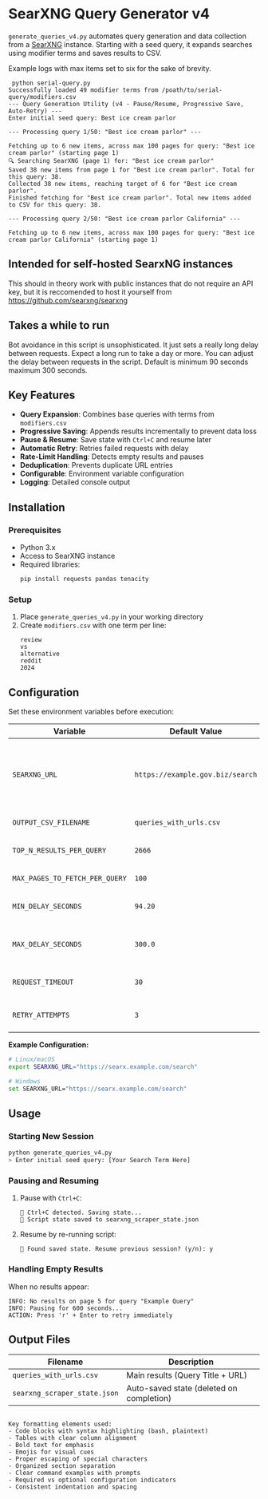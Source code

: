 
# SearXNG Query Generator v4

`generate_queries_v4.py` automates query generation and data collection from a [SearXNG](https://docs.searxng.org/) instance. Starting with a seed query, it expands searches using modifier terms and saves results to CSV.

Example logs with max items set to six for the sake of brevity. 
```
 python serial-query.py
Successfully loaded 49 modifier terms from /poath/to/serial-query/modifiers.csv
--- Query Generation Utility (v4 - Pause/Resume, Progressive Save, Auto-Retry) ---
Enter initial seed query: Best ice cream parlor

--- Processing query 1/50: "Best ice cream parlor" ---

Fetching up to 6 new items, across max 100 pages for query: "Best ice cream parlor" (starting page 1)
🔍 Searching SearXNG (page 1) for: "Best ice cream parlor"
Saved 38 new items from page 1 for "Best ice cream parlor". Total for this query: 38.
Collected 38 new items, reaching target of 6 for "Best ice cream parlor".
Finished fetching for "Best ice cream parlor". Total new items added to CSV for this query: 38.

--- Processing query 2/50: "Best ice cream parlor California" ---

Fetching up to 6 new items, across max 100 pages for query: "Best ice cream parlor California" (starting page 1)

```


## Intended for self-hosted SearxNG instances
This should in theory work with public instances that do not require an API key, but it is reccomended to host it yourself from [https://github.com/searxng/searxng
](https://github.com/searxng/searxng)

## Takes a while to run
Bot avoidance in this script is unsophisticated. It just sets a really long delay between requests. Expect a long run to take a day or more. You can adjust the delay between requests in the script. Default is minimum 90 seconds maximum 300 seconds. 

## Key Features

- **Query Expansion**: Combines base queries with terms from `modifiers.csv`
- **Progressive Saving**: Appends results incrementally to prevent data loss
- **Pause & Resume**: Save state with `Ctrl+C` and resume later
- **Automatic Retry**: Retries failed requests with delay
- **Rate-Limit Handling**: Detects empty results and pauses
- **Deduplication**: Prevents duplicate URL entries
- **Configurable**: Environment variable configuration
- **Logging**: Detailed console output

## Installation

### Prerequisites
- Python 3.x
- Access to SearXNG instance
- Required libraries:
  ```bash
  pip install requests pandas tenacity
  ```

### Setup
1. Place `generate_queries_v4.py` in your working directory
2. Create `modifiers.csv` with one term per line:
   ```plaintext
   review
   vs
   alternative
   reddit
   2024
   ```

## Configuration
Set these environment variables before execution:

| Variable                    | Default Value               | Description |
|-----------------------------|-----------------------------|-------------|
| `SEARXNG_URL`               | `https://example.gov.biz/search` | **Required** SearXNG endpoint set to the instance you're using|
| `OUTPUT_CSV_FILENAME`       | `queries_with_urls.csv`     | Output filename |
| `TOP_N_RESULTS_PER_QUERY`   | `2666`                      | Max unique results per query |
| `MAX_PAGES_TO_FETCH_PER_QUERY` | `100`                    | Max pages per query |
| `MIN_DELAY_SECONDS`         | `94.20`                     | Min request delay (seconds) |
| `MAX_DELAY_SECONDS`         | `300.0`                     | Max request delay (seconds) |
| `REQUEST_TIMEOUT`           | `30`                        | Request timeout (seconds) |
| `RETRY_ATTEMPTS`            | `3`                         | Network retry attempts |

**Example Configuration:**
```bash
# Linux/macOS
export SEARXNG_URL="https://searx.example.com/search"

# Windows
set SEARXNG_URL="https://searx.example.com/search"
```

## Usage

### Starting New Session
```bash
python generate_queries_v4.py
> Enter initial seed query: [Your Search Term Here]
```

### Pausing and Resuming
1. Pause with `Ctrl+C`:
   ```plaintext
   🚫 Ctrl+C detected. Saving state...
   🔄 Script state saved to searxng_scraper_state.json
   ```
2. Resume by re-running script:
   ```plaintext
   📄 Found saved state. Resume previous session? (y/n): y
   ```

### Handling Empty Results
When no results appear:
```plaintext
INFO: No results on page 5 for query "Example Query" 
INFO: Pausing for 600 seconds...
ACTION: Press 'r' + Enter to retry immediately
```

## Output Files
| Filename                      | Description |
|-------------------------------|-------------|
| `queries_with_urls.csv`       | Main results (Query Title + URL) |
| `searxng_scraper_state.json`  | Auto-saved state (deleted on completion) |
```

Key formatting elements used:
- Code blocks with syntax highlighting (bash, plaintext)
- Tables with clear column alignment
- Bold text for emphasis
- Emojis for visual cues
- Proper escaping of special characters
- Organized section separation
- Clear command examples with prompts
- Required vs optional configuration indicators
- Consistent indentation and spacing


